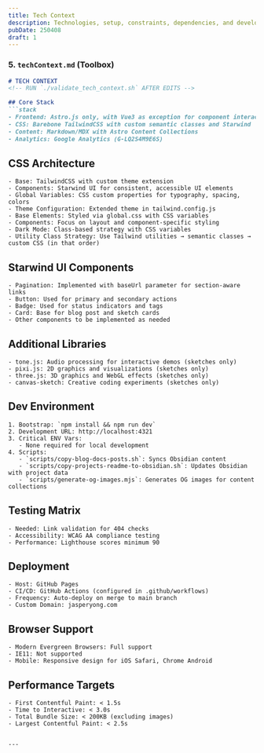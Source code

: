 ```yaml
---
title: Tech Context
description: Technologies, setup, constraints, dependencies, and development environment.
pubDate: 250408
draft: 1
---
```


### **5. `techContext.md` (Toolbox)**
```markdown
# TECH CONTEXT
<!-- RUN `./validate_tech_context.sh` AFTER EDITS -->

## Core Stack
```stack
- Frontend: Astro.js only, with Vue3 as exception for component interactivity
- CSS: Barebone TailwindCSS with custom semantic classes and Starwind
- Content: Markdown/MDX with Astro Content Collections
- Analytics: Google Analytics (G-LQ2S4M9E6S)
```

## CSS Architecture
```css-architecture
- Base: TailwindCSS with custom theme extension
- Components: Starwind UI for consistent, accessible UI elements
- Global Variables: CSS custom properties for typography, spacing, colors
- Theme Configuration: Extended theme in tailwind.config.js
- Base Elements: Styled via global.css with CSS variables
- Components: Focus on layout and component-specific styling
- Dark Mode: Class-based strategy with CSS variables
- Utility Class Strategy: Use Tailwind utilities → semantic classes → custom CSS (in that order)
```

## Starwind UI Components
```starwind-components
- Pagination: Implemented with baseUrl parameter for section-aware links
- Button: Used for primary and secondary actions
- Badge: Used for status indicators and tags
- Card: Base for blog post and sketch cards
- Other components to be implemented as needed
```

## Additional Libraries
```libraries
- tone.js: Audio processing for interactive demos (sketches only)
- pixi.js: 2D graphics and visualizations (sketches only)
- three.js: 3D graphics and WebGL effects (sketches only)
- canvas-sketch: Creative coding experiments (sketches only)
```

## Dev Environment
```setup
1. Bootstrap: `npm install && npm run dev` 
2. Development URL: http://localhost:4321
3. Critical ENV Vars:
   - None required for local development
4. Scripts:
   - `scripts/copy-blog-docs-posts.sh`: Syncs Obsidian content
   - `scripts/copy-projects-readme-to-obsidian.sh`: Updates Obsidian with project data
   - `scripts/generate-og-images.mjs`: Generates OG images for content collections
```

## Testing Matrix
```test-rules
- Needed: Link validation for 404 checks
- Accessibility: WCAG AA compliance testing
- Performance: Lighthouse scores minimum 90
```

## Deployment
```deploy
- Host: GitHub Pages
- CI/CD: GitHub Actions (configured in .github/workflows)
- Frequency: Auto-deploy on merge to main branch
- Custom Domain: jasperyong.com
```

## Browser Support
```browser-support
- Modern Evergreen Browsers: Full support
- IE11: Not supported
- Mobile: Responsive design for iOS Safari, Chrome Android
```

## Performance Targets
```performance
- First Contentful Paint: < 1.5s
- Time to Interactive: < 3.0s
- Total Bundle Size: < 200KB (excluding images)
- Largest Contentful Paint: < 2.5s
```
```

---
